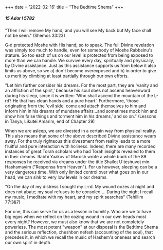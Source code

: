 +++
date = '2022-02-16'
title = "The Bedtime Shema"
+++

##### 15 Adar I 5782

"Then I will remove My hand, and you will see My back but My face shall not be seen." (Shemos 33:23)

G‑d protected Moshe with His hand, so to speak. The full Divine revelation was simply too much to handle, even for somebody of Moshe Rabbeinu's stature. So too each of us on our level is protected from being exposed to more than we can handle. We survive every day, spiritually and physically, by Divine assistance. Just as this assistance supports us from below it also limits us above, so we a) don't become overexposed and b) in order to give us merit by climbing at least partially through our own efforts.

"Let him further consider his dreams. For the most part, they are 'vanity and an affliction of the spirit,' because his soul does not ascend heavenward during his sleep, since it is written: 'Who shall ascend the mountain of the L-rd? He that has clean hands and a pure heart.' Furthermore, 'those originating from the 'evil side' come and attach themselves to him and inform him in his dreams of mundane affairs…and sometimes mock him and show him false things and torment him in his dreams,' and so on." (Lessons in Tanya, Likutei Amarim, end of Chapter 29)

When we are asleep, we are divested in a certain way from physical reality. This also means that some of the above described Divine assistance wears away. For the truly righteous this divestment from reality leads to a more fruitful and pure interaction with holiness. Indeed, there are many recorded instances of great Torah scholars who had Torah insights revealed to them in their dreams. Rabbi Yaakov of Marosh wrote a whole book of the 89 responses he received via dreams under the title Shailot U'teshuvot min Hashamayim ("Responsa from Heaven"). For us however, sleeping can be a very dangerous time. With only limited control over what goes on in our head, we can sink to very low levels in our dreams.

"On the day of my distress I sought my L‑rd. My wound oozes at night and does not abate; my soul refuses to be consoled ... During the night I recall my music, I meditate with my heart, and my spirit searches" (Tehillim 77:3&7)

For one, this can serve for us as a lesson in humility. Who are we to have big egos when we reflect on the oozing wound in our own heads most every night? However, we must also know that we are not completely powerless. The most potent "weapon" at our disposal is the Bedtime Shema and the serious reflection, cheshbon nefesh (accounting of the soul), that precedes it, in which we recall the music of Hashem's oneness and search our own spirit in depth.
